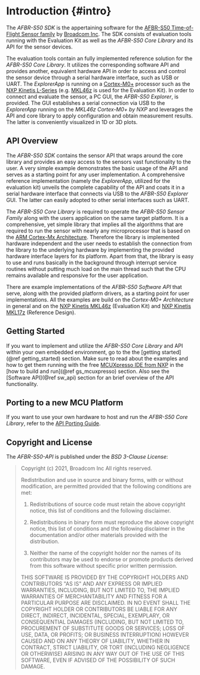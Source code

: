 # Introduction {#intro}

The *AFBR-S50 SDK* is the appertaining software for the [AFBR-S50 Time-of-Flight Sensor family](https://www.broadcom.com/products/optical-sensors/time-of-flight-3d-sensors) by [Broadcom Inc](https://www.broadcom.com/). The SDK consists of evaluation tools running with the Evaluation Kit as well as the *AFBR-S50 Core Library* and its API for the sensor devices.

The evaluation tools contain an fully implemented reference solution for the *AFBR-S50 Core Library*. It utilizes the corresponding software API and provides another, equivalent hardware API in order to access and control the sensor device through a serial hardware interface, such as USB or UART. The *ExplorerApp* is running on a [Cortex-M0+](https://developer.arm.com/ip-products/processors/cortex-m/cortex-m0-plus) processor such as the [NXP Kinetis L-Series](https://www.nxp.com/products/processors-and-microcontrollers/arm-microcontrollers/general-purpose-mcus/kl-series-cortex-m0-plus:KINETIS_L_SERIES) (e.g. [MKL46z](https://www.nxp.com/design/development-boards/freedom-development-boards/mcu-boards/freedom-development-platform-for-kinetis-kl3x-and-kl4x-mcus:FRDM-KL46Z) is used for the Evaluation Kit). In order to connect and evaluate the sensor, a PC GUI, the *AFBR-S50 Explorer*, is provided. The GUI establishes a serial connection via USB to the *ExplorerApp* running on the *MKL46z Cortex-M0+ by NXP* and leverages the API and core library to apply configuration and obtain measurement results. The latter is conveniently visualized in 1D or 3D plots.


## API Overview

The *AFBR-S50 SDK* contains the sensor API that wraps around the core library and provides an easy access to the sensors vast functionality to the user. A very simple example demonstrates the basic usage of the API and serves as a starting point for any user implementation. A comprehensive reference implementation (namely the *ExplorerApp*, utilized for the evaluation kit) unveils the complete capability of the API and coats it in a serial hardware interface that connects via USB to the *AFBR-S50 Explorer* GUI. The latter can easily adopted to other serial interfaces such as UART.

The *AFBR-S50 Core Library* is required to operate the *AFBR-S50 Sensor Family* along with the users application on the same target platform. It is a comprehensive, yet simple library that implies all the algorithms that are required to run the sensor with nearly any microprocessor that is based on the [ARM Cortex-Mx Architecture](https://developer.arm.com/ip-products/processors/cortex-m). Therefore the library is implemented hardware independent and the user needs to establish the connection from the library to the underlying hardware by implementing the provided hardware interface layers for its platform. Apart from that, the library is easy to use and runs basically in the background through interrupt service routines without putting much load on the main thread such that the CPU remains available and responsive for the user application.

There are example implementations of the *AFBR-S50 Software API* that serve, along with the provided platform drivers, as a starting point for user implementations. All the examples are build on the *Cortex-M0+ Architecture* in general and on the [NXP Kinetis MKL46z](https://www.nxp.com/products/processors-and-microcontrollers/arm-microcontrollers/general-purpose-mcus/kl-series-cortex-m0-plus/kinetis-kl4x-48-mhz-usb-segment-lcd-ultra-low-power-microcontrollers-mcus-based-on-arm-cortex-m0-plus-core:KL4x) (Evaluation Kit) and [NXP Kinetis MKL17z](https://www.nxp.com/products/processors-and-microcontrollers/arm-microcontrollers/general-purpose-mcus/kl-series-cortex-m0-plus/kinetis-kl1x-48-mhz-mainstream-small-ultra-low-power-microcontrollers-mcus-based-on-arm-cortex-m0-plus-core:KL1x) (Reference Design).

## Getting Started

If you want to implement and utilize the *AFBR-S50 Core Library* and API within your own embedded environment, go to the the [getting started](@ref getting_started) section. Make sure to read about the examples and how to get them running with the free [MCUXpresso IDE from NXP](https://www.nxp.com/design/software/development-software/mcuxpresso-software-and-tools/mcuxpresso-integrated-development-environment-ide:MCUXpresso-IDE) in the [how to build and run](@ref gs_mcuxpresso) section. Also see the [Software API](@ref sw_api) section for an brief overview of the API functionality.

## Porting to a new MCU Platform

If you want to use your own hardware to host and run the *AFBR-S50 Core Library*, refer to the [API Porting Guide](https://docs.broadcom.com/docs/AFBR-S50-SDK-Porting-Guide-to-Cortex-M4).

## Copyright and License

The *AFBR-S50-API* is published under the *BSD 3-Clause License*:

> Copyright (c) 2021, Broadcom Inc
> All rights reserved.
> 
> Redistribution and use in source and binary forms, with or without
> modification, are permitted provided that the following conditions are met:
> 
> 1. Redistributions of source code must retain the above copyright notice, this
>   list of conditions and the following disclaimer.
> 
> 2. Redistributions in binary form must reproduce the above copyright notice,
>   this list of conditions and the following disclaimer in the documentation
>   and/or other materials provided with the distribution.
>
> 3. Neither the name of the copyright holder nor the names of its
>   contributors may be used to endorse or promote products derived from
>   this software without specific prior written permission.
> 
> THIS SOFTWARE IS PROVIDED BY THE COPYRIGHT HOLDERS AND CONTRIBUTORS "AS IS"
> AND ANY EXPRESS OR IMPLIED WARRANTIES, INCLUDING, BUT NOT LIMITED TO, THE
> IMPLIED WARRANTIES OF MERCHANTABILITY AND FITNESS FOR A PARTICULAR PURPOSE ARE
> DISCLAIMED. IN NO EVENT SHALL THE COPYRIGHT HOLDER OR CONTRIBUTORS BE LIABLE
> FOR ANY DIRECT, INDIRECT, INCIDENTAL, SPECIAL, EXEMPLARY, OR CONSEQUENTIAL
> DAMAGES (INCLUDING, BUT NOT LIMITED TO, PROCUREMENT OF SUBSTITUTE GOODS OR
> SERVICES; LOSS OF USE, DATA, OR PROFITS; OR BUSINESS INTERRUPTION) HOWEVER
> CAUSED AND ON ANY THEORY OF LIABILITY, WHETHER IN CONTRACT, STRICT LIABILITY,
> OR TORT (INCLUDING NEGLIGENCE OR OTHERWISE) ARISING IN ANY WAY OUT OF THE USE
> OF THIS SOFTWARE, EVEN IF ADVISED OF THE POSSIBILITY OF SUCH DAMAGE.
